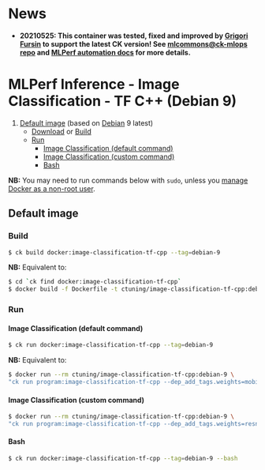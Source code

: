 # News 
* **20210525: This container was tested, fixed and improved by [Grigori Fursin](https://cKnowledge.io/@gfursin) to support the latest CK version! 
  See [mlcommons@ck-mlops repo](https://github.com/mlcommons/ck-mlops) and [MLPerf automation docs](https://github.com/mlcommons/ck/blob/master/docs/mlperf-automation/README.md) for more details.**

# MLPerf Inference - Image Classification - TF C++ (Debian 9)

1. [Default image](#image_default) (based on [Debian](https://hub.docker.com/_/debian/) 9 latest)
    - [Download](#image_default_download) or [Build](#image_default_build)
    - [Run](#image_default_run)
        - [Image Classification (default command)](#image_default_run_default)
        - [Image Classification (custom command)](#image_default_run_custom)
        - [Bash](#image_default_run_bash)

**NB:** You may need to run commands below with `sudo`, unless you
[manage Docker as a non-root user](https://docs.docker.com/install/linux/linux-postinstall/#manage-docker-as-a-non-root-user).

<a name="image_default"></a>
## Default image

<a name="image_default_build"></a>
### Build
```bash
$ ck build docker:image-classification-tf-cpp --tag=debian-9
```
**NB:** Equivalent to:
```bash
$ cd `ck find docker:image-classification-tf-cpp`
$ docker build -f Dockerfile -t ctuning/image-classification-tf-cpp:debian-9 .
```

<a name="image_default_run"></a>
### Run

<a name="image_default_run_default"></a>
#### Image Classification (default command)
```bash
$ ck run docker:image-classification-tf-cpp --tag=debian-9
```
**NB:** Equivalent to:
```bash
$ docker run --rm ctuning/image-classification-tf-cpp:debian-9 \
"ck run program:image-classification-tf-cpp --dep_add_tags.weights=mobilenet,non-quantized --env.CK_BATCH_COUNT=2"
```

<a name="image_default_run_custom"></a>
#### Image Classification (custom command)
```bash
$ docker run --rm ctuning/image-classification-tf-cpp:debian-9 \
"ck run program:image-classification-tf-cpp --dep_add_tags.weights=resnet --env.CK_BATCH_COUNT=10"
```

<a name="image_default_run_bash"></a>
#### Bash
```bash
$ ck run docker:image-classification-tf-cpp --tag=debian-9 --bash
```
